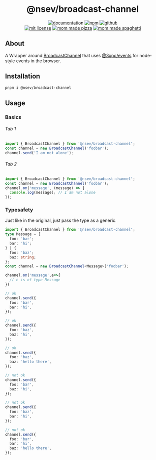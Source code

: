 <div align="center">

# @nsev/broadcast-channel

[![documentation](https://img.shields.io/badge/-documentation-brightgreen.svg)](https://nsev.expo.moe/broadcast-channel/) [![npm](https://img.shields.io/badge/-npm-red.svg)](https://npm.im/@nsev/broadcast-channel) [![github](https://img.shields.io/badge/-github-blue.svg)](https://github.com/nodestyleevents/broadcast-channel/tree/master)<br/>
[![mit license](https://img.shields.io/badge/license-mit-orange.svg)](https://nsev.expo.moe/broadcast-channel/LICENSE.txt) [![mom made pizza](https://img.shields.io/badge/type-safe-blue.svg)](https://typescriptlang.org/) [![mom made spaghetti](https://img.shields.io/badge/mom's-spaghetti-white.svg)](https://www.youtube.com/watch?v=SW-BU6keEUw)


</div>

## About

A Wrapper around [BroadcastChannel](https://github.com/pubkey/broadcast-channel) that uses [@3xpo/events](https://npm.im/@3xpo/events) for node-style events in the browser.

## Installation

```bash
pnpm i @nsev/broadcast-channel
```

## Usage

### Basics

###### Tab 1

```ts
import { BroadcastChannel } from '@nsev/broadcast-channel';
const channel = new BroadcastChannel('foobar');
channel.send('I am not alone');
```

###### Tab 2

```ts
import { BroadcastChannel } from '@nsev/broadcast-channel';
const channel = new BroadcastChannel('foobar');
channel.on('message', (message) => {
  console.log(message); // I am not alone
});
```

### Typesafety

Just like in the original, just pass the type as a generic.

```ts
import { BroadcastChannel } from '@nsev/broadcast-channel';
type Message = {
  foo: 'bar';
  bar: 'hi';
} | {
  foo: 'baz';
  baz: string;
};
const channel = new BroadcastChannel<Message>('foobar');

channel.on('message',e=>{
  // e is of type Message
})

// ok
channel.send({
  foo: 'bar',
  bar: 'hi',
});

// ok
channel.send({
  foo: 'baz',
  baz: 'hi',
});

// ok
channel.send({
  foo: 'baz',
  baz: 'hello there',
});

// not ok
channel.send({
  foo: 'bar',
  baz: 'hi',
});

// not ok
channel.send({
  foo: 'baz',
  bar: 'hi',
});

// not ok
channel.send({
  foo: 'bar',
  bar: 'hi',
  baz: 'hello there',
});
```
